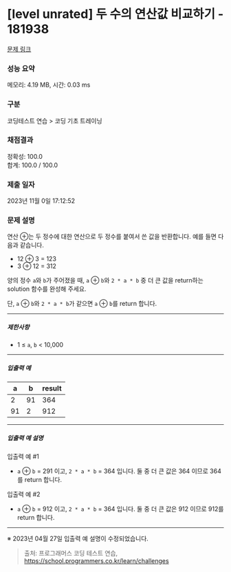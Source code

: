 # [level unrated] 두 수의 연산값 비교하기 - 181938 

[문제 링크](https://school.programmers.co.kr/learn/courses/30/lessons/181938) 

### 성능 요약

메모리: 4.19 MB, 시간: 0.03 ms

### 구분

코딩테스트 연습 > 코딩 기초 트레이닝

### 채점결과

정확성: 100.0<br/>합계: 100.0 / 100.0

### 제출 일자

2023년 11월 0일 17:12:52

### 문제 설명

<p>연산 ⊕는 두 정수에 대한 연산으로 두 정수를 붙여서 쓴 값을 반환합니다. 예를 들면 다음과 같습니다.</p>

<ul>
<li>12 ⊕ 3 = 123</li>
<li>3 ⊕ 12 = 312</li>
</ul>

<p>양의 정수 <code>a</code>와 <code>b</code>가 주어졌을 때, <code>a</code> ⊕ <code>b</code>와 <code>2 * a * b</code> 중 더 큰 값을 return하는 solution 함수를 완성해 주세요.</p>

<p>단, <code>a</code> ⊕ <code>b</code>와 <code>2 * a * b</code>가 같으면  <code>a</code> ⊕ <code>b</code>를 return 합니다.</p>

<hr>

<h5>제한사항</h5>

<ul>
<li>1 ≤ <code>a</code>, <code>b</code> &lt; 10,000</li>
</ul>

<hr>

<h5>입출력 예</h5>
<table class="table">
        <thead><tr>
<th>a</th>
<th>b</th>
<th>result</th>
</tr>
</thead>
        <tbody><tr>
<td>2</td>
<td>91</td>
<td>364</td>
</tr>
<tr>
<td>91</td>
<td>2</td>
<td>912</td>
</tr>
</tbody>
      </table>
<hr>

<h5>입출력 예 설명</h5>

<p>입출력 예 #1</p>

<ul>
<li><code>a</code> ⊕ <code>b</code> = 291 이고, <code>2 * a * b</code> = 364 입니다. 둘 중 더 큰 값은 364 이므로 364를 return 합니다.</li>
</ul>

<p>입출력 예 #2</p>

<ul>
<li><code>a</code> ⊕ <code>b</code> = 912 이고, <code>2 * a * b</code> = 364 입니다. 둘 중 더 큰 값은 912 이므로 912를 return 합니다.</li>
</ul>

<hr>

<p>※ 2023년 04월 27일 입출력 예 설명이 수정되었습니다.</p>


> 출처: 프로그래머스 코딩 테스트 연습, https://school.programmers.co.kr/learn/challenges